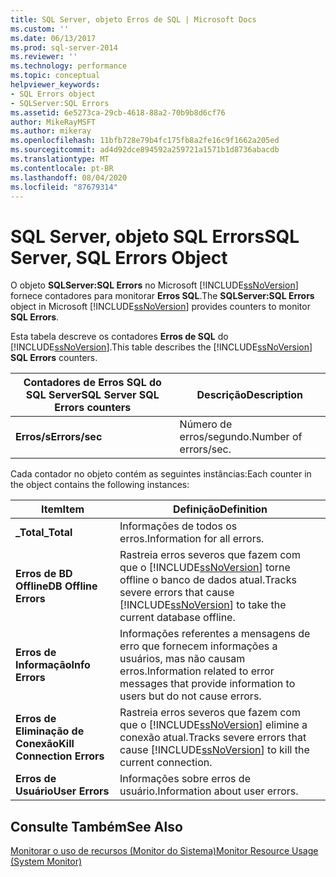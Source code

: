 ```yaml
---
title: SQL Server, objeto Erros de SQL | Microsoft Docs
ms.custom: ''
ms.date: 06/13/2017
ms.prod: sql-server-2014
ms.reviewer: ''
ms.technology: performance
ms.topic: conceptual
helpviewer_keywords:
- SQL Errors object
- SQLServer:SQL Errors
ms.assetid: 6e5273ca-29cb-4618-88a2-70b9b8d6cf76
author: MikeRayMSFT
ms.author: mikeray
ms.openlocfilehash: 11bfb728e79b4fc175fb8a2fe16c9f1662a205ed
ms.sourcegitcommit: ad4d92dce894592a259721a1571b1d8736abacdb
ms.translationtype: MT
ms.contentlocale: pt-BR
ms.lasthandoff: 08/04/2020
ms.locfileid: "87679314"
---
```

# <a name="sql-server-sql-errors-object"></a><span data-ttu-id="57045-102">SQL Server, objeto SQL Errors</span><span class="sxs-lookup"><span data-stu-id="57045-102">SQL Server, SQL Errors Object</span></span>
  <span data-ttu-id="57045-103">O objeto **SQLServer:SQL Errors** no Microsoft [!INCLUDE[ssNoVersion](../../includes/ssnoversion-md.md)] fornece contadores para monitorar **Erros SQL**.</span><span class="sxs-lookup"><span data-stu-id="57045-103">The **SQLServer:SQL Errors** object in Microsoft [!INCLUDE[ssNoVersion](../../includes/ssnoversion-md.md)] provides counters to monitor **SQL Errors**.</span></span>  
  
 <span data-ttu-id="57045-104">Esta tabela descreve os contadores **Erros de SQL** do [!INCLUDE[ssNoVersion](../../includes/ssnoversion-md.md)].</span><span class="sxs-lookup"><span data-stu-id="57045-104">This table describes the [!INCLUDE[ssNoVersion](../../includes/ssnoversion-md.md)] **SQL Errors** counters.</span></span>  
  
|<span data-ttu-id="57045-105">Contadores de Erros SQL do SQL Server</span><span class="sxs-lookup"><span data-stu-id="57045-105">SQL Server SQL Errors counters</span></span>|<span data-ttu-id="57045-106">Descrição</span><span class="sxs-lookup"><span data-stu-id="57045-106">Description</span></span>|  
|------------------------------------|-----------------|  
|<span data-ttu-id="57045-107">**Erros/s**</span><span class="sxs-lookup"><span data-stu-id="57045-107">**Errors/sec**</span></span>|<span data-ttu-id="57045-108">Número de erros/segundo.</span><span class="sxs-lookup"><span data-stu-id="57045-108">Number of errors/sec.</span></span>|  
  
 <span data-ttu-id="57045-109">Cada contador no objeto contém as seguintes instâncias:</span><span class="sxs-lookup"><span data-stu-id="57045-109">Each counter in the object contains the following instances:</span></span>  
  
|<span data-ttu-id="57045-110">Item</span><span class="sxs-lookup"><span data-stu-id="57045-110">Item</span></span>|<span data-ttu-id="57045-111">Definição</span><span class="sxs-lookup"><span data-stu-id="57045-111">Definition</span></span>|  
|----------|----------------|  
|<span data-ttu-id="57045-112">**_Total**</span><span class="sxs-lookup"><span data-stu-id="57045-112">**_Total**</span></span>|<span data-ttu-id="57045-113">Informações de todos os erros.</span><span class="sxs-lookup"><span data-stu-id="57045-113">Information for all errors.</span></span>|  
|<span data-ttu-id="57045-114">**Erros de BD Offline**</span><span class="sxs-lookup"><span data-stu-id="57045-114">**DB Offline Errors**</span></span>|<span data-ttu-id="57045-115">Rastreia erros severos que fazem com que o [!INCLUDE[ssNoVersion](../../includes/ssnoversion-md.md)] torne offline o banco de dados atual.</span><span class="sxs-lookup"><span data-stu-id="57045-115">Tracks severe errors that cause [!INCLUDE[ssNoVersion](../../includes/ssnoversion-md.md)] to take the current database offline.</span></span>|  
|<span data-ttu-id="57045-116">**Erros de Informação**</span><span class="sxs-lookup"><span data-stu-id="57045-116">**Info Errors**</span></span>|<span data-ttu-id="57045-117">Informações referentes a mensagens de erro que fornecem informações a usuários, mas não causam erros.</span><span class="sxs-lookup"><span data-stu-id="57045-117">Information related to error messages that provide information to users but do not cause errors.</span></span>|  
|<span data-ttu-id="57045-118">**Erros de Eliminação de Conexão**</span><span class="sxs-lookup"><span data-stu-id="57045-118">**Kill Connection Errors**</span></span>|<span data-ttu-id="57045-119">Rastreia erros severos que fazem com que o [!INCLUDE[ssNoVersion](../../includes/ssnoversion-md.md)] elimine a conexão atual.</span><span class="sxs-lookup"><span data-stu-id="57045-119">Tracks severe errors that cause [!INCLUDE[ssNoVersion](../../includes/ssnoversion-md.md)] to kill the current connection.</span></span>|  
|<span data-ttu-id="57045-120">**Erros de Usuário**</span><span class="sxs-lookup"><span data-stu-id="57045-120">**User Errors**</span></span>|<span data-ttu-id="57045-121">Informações sobre erros de usuário.</span><span class="sxs-lookup"><span data-stu-id="57045-121">Information about user errors.</span></span>|  
  
## <a name="see-also"></a><span data-ttu-id="57045-122">Consulte Também</span><span class="sxs-lookup"><span data-stu-id="57045-122">See Also</span></span>  
 [<span data-ttu-id="57045-123">Monitorar o uso de recursos &#40;Monitor do Sistema&#41;</span><span class="sxs-lookup"><span data-stu-id="57045-123">Monitor Resource Usage &#40;System Monitor&#41;</span></span>](monitor-resource-usage-system-monitor.md)  
  
  
